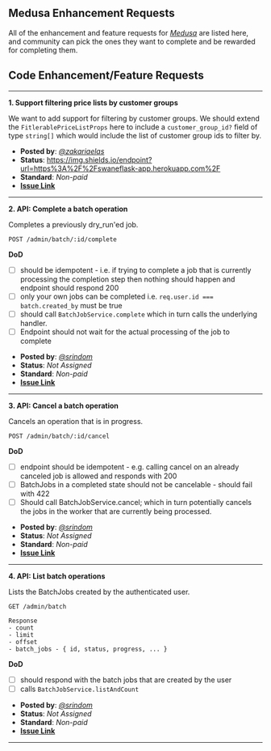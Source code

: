 ## Medusa Enhancement Requests

All of the enhancement and feature requests for *[Medusa](https://medusajs.com/)* are listed here, and community can pick the ones they want to complete and be rewarded for completing them.

## Code Enhancement/Feature Requests
---

**1. Support filtering price lists by customer groups**

We want to add support for filtering by customer groups. We should extend the `FitlerablePriceListProps` here to include a `customer_group_id?` field of type `string[]` which would include the list of customer group ids to filter by.

  - **Posted by**: *[@zakariaelas](https://github.com/zakariaelas)*
  - **Status**: https://img.shields.io/endpoint?url=https%3A%2F%2Fswaneflask-app.herokuapp.com%2F
  - **Standard**: *Non-paid*
  - **[Issue Link](https://github.com/medusajs/medusa/issues/1286)**

---

**2. API: Complete a batch operation**

Completes a previously dry_run'ed job.

```
POST /admin/batch/:id/complete
```
**DoD**
  - [ ] should be idempotent - i.e. if trying to complete a job that is currently processing the completion step then nothing should happen and endpoint should respond 200
  - [ ] only your own jobs can be completed i.e. `req.user.id === batch.created_by` must be true
  - [ ] should call `BatchJobService.complete` which in turn calls the underlying handler.
  - [ ] Endpoint should not wait for the actual processing of the job to complete

 - **Posted by**: *[@srindom](https://github.com/srindom)*
 - **Status**: *Not Assigned*
 - **Standard**: *Non-paid*
 - **[Issue Link](https://github.com/medusajs/medusa/issues/1277)**

---

**3. API: Cancel a batch operation**

 Cancels an operation that is in progress.

```
POST /admin/batch/:id/cancel
```
**DoD**
 - [ ] endpoint should be idempotent - e.g. calling cancel on an already canceled job is allowed and responds with 200
 - [ ] BatchJobs in a completed state should not be cancelable - should fail with 422
 - [ ] Should call BatchJobService.cancel; which in turn potentially cancels the jobs in the worker that are currently being processed.
 
 - **Posted by**: *[@srindom](https://github.com/srindom)*
 - **Status**: *Not Assigned*
 - **Standard**: *Non-paid*
 - **[Issue Link](https://github.com/medusajs/medusa/issues/1276)**

---

**4. API: List batch operations**

 Lists the BatchJobs created by the authenticated user.

```
GET /admin/batch

Response
- count
- limit
- offset
- batch_jobs - { id, status, progress, ... }
```
**DoD**
 - [ ] should respond with the batch jobs that are created by the user
 - [ ] calls `BatchJobService.listAndCount`
 
 - **Posted by**: *[@srindom](https://github.com/srindom)*
 - **Status**: *Not Assigned*
 - **Standard**: *Non-paid*
 - **[Issue Link](https://github.com/medusajs/medusa/issues/1275)**

---
